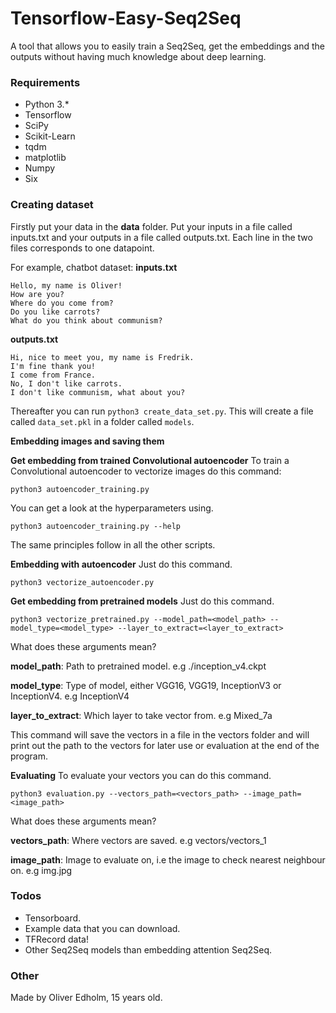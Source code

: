 # Tensorflow-Easy-Seq2Seq
A tool that allows you to easily train a Seq2Seq, get the embeddings and the outputs without having much knowledge about deep learning.


### Requirements
* Python 3.*
* Tensorflow
* SciPy
* Scikit-Learn
* tqdm
* matplotlib
* Numpy
* Six


### Creating dataset
Firstly put your data in the **data** folder. Put your inputs in a file called inputs.txt and your outputs in a file called outputs.txt. Each line in the two files corresponds to one datapoint.

For example, chatbot dataset:
**inputs.txt**
```
Hello, my name is Oliver!
How are you?
Where do you come from?
Do you like carrots?
What do you think about communism?
```
 
**outputs.txt**
```
Hi, nice to meet you, my name is Fredrik.
I'm fine thank you!
I come from France.
No, I don't like carrots.
I don't like communism, what about you?
```

Thereafter you can run ```python3 create_data_set.py```. This will create a file called ```data_set.pkl``` in a folder called ```models```.


**Embedding images and saving them**

**Get embedding from trained Convolutional autoencoder**
To train a Convolutional autoencoder to vectorize images do this command:
```
python3 autoencoder_training.py
```
You can get a look at the hyperparameters using.
```
python3 autoencoder_training.py --help
```
The same principles follow in all the other scripts.

**Embedding with autoencoder**
Just do this command.
```
python3 vectorize_autoencoder.py
```


**Get embedding from pretrained models**
Just do this command.
```
python3 vectorize_pretrained.py --model_path=<model_path> --model_type=<model_type> --layer_to_extract=<layer_to_extract>
```
What does these arguments mean?

**model_path**: Path to pretrained model. e.g ./inception_v4.ckpt

**model_type**: Type of model, either VGG16, VGG19, InceptionV3 or InceptionV4. e.g InceptionV4

**layer_to_extract**: Which layer to take vector from. e.g Mixed_7a

This command will save the vectors in a file in the vectors folder and will print out the path to the vectors for later
use or evaluation at the end of the program.


**Evaluating**
To evaluate your vectors you can do this command.
```
python3 evaluation.py --vectors_path=<vectors_path> --image_path=<image_path>
```
What does these arguments mean?

**vectors_path**: Where vectors are saved. e.g vectors/vectors_1

**image_path**: Image to evaluate on, i.e the image to check nearest neighbour on. e.g img.jpg


### Todos
* Tensorboard.
* Example data that you can download.
* TFRecord data!
* Other Seq2Seq models than embedding attention Seq2Seq.


### Other
Made by Oliver Edholm, 15 years old.
